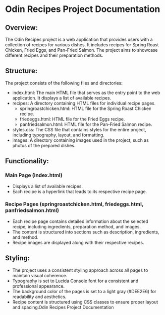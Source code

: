 # Odin Recipes Project Documentation

## Overview:

The Odin Recipes project is a web application that provides users with a collection of recipes for various dishes. It includes recipes for Spring Roast Chicken, Fried Eggs, and Pan-Fried Salmon. The project aims to showcase different recipes and their preparation methods.

## Structure:

The project consists of the following files and directories:

* index.html: The main HTML file that serves as the entry point to the web application. It displays a list of available recipes.
* recipes: A directory containing HTML files for individual recipe pages.
    * springroastchicken.html: HTML file for the Spring Roast Chicken recipe.
    * friedeggs.html: HTML file for the Fried Eggs recipe.
    * panfriedsalmon.html: HTML file for the Pan-Fried Salmon recipe.
* styles.css: The CSS file that contains styles for the entire project, including typography, layout, and formatting.
* images: A directory containing images used in the project, such as photos of the prepared dishes.

## Functionality:

### Main Page (index.html)

* Displays a list of available recipes.
* Each recipe is a hyperlink that leads to its respective recipe page.

### Recipe Pages (springroastchicken.html, friedeggs.html, panfriedsalmon.html)

* Each recipe page contains detailed information about the selected recipe, including ingredients, preparation method, and images.
* The content is structured into sections such as description, ingredients, and method.
* Recipe images are displayed along with their respective recipes. 

## Styling:

* The project uses a consistent styling approach across all pages to maintain visual coherence.
* Typography is set to Lucida Console font for a consistent and professional appearance.
* The background color of the pages is set to a light gray (#DEE2E6) for readability and aesthetics.
* Recipe content is structured using CSS classes to ensure proper layout and spacing.Odin Recipes Project Documentation

